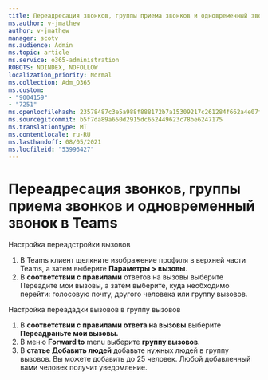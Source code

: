 ```yaml
---
title: Переадресация звонков, группы приема звонков и одновременный звонок в Teams
ms.author: v-jmathew
author: v-jmathew
manager: scotv
ms.audience: Admin
ms.topic: article
ms.service: o365-administration
ROBOTS: NOINDEX, NOFOLLOW
localization_priority: Normal
ms.collection: Adm_O365
ms.custom:
- "9004159"
- "7251"
ms.openlocfilehash: 23578487c3e5a988f888172b7a15309217c261284f662a4e07f21ba3a4971004
ms.sourcegitcommit: b5f7da89a650d2915dc652449623c78be6247175
ms.translationtype: MT
ms.contentlocale: ru-RU
ms.lasthandoff: 08/05/2021
ms.locfileid: "53996427"
---
```

# <a name="call-forwarding-call-groups-and-simultaneous-ring-in-teams"></a>Переадресация звонков, группы приема звонков и одновременный звонок в Teams

Настройка переадстройки вызовов

1. В Teams клиент щелкните изображение профиля в верхней части Teams, а затем выберите **Параметры > вызовы**.
2. В **соответствии с правилами** ответов на вызовы выберите Переадите мои вызовы, а затем выберите, куда необходимо перейти: голосовую почту, другого человека или группу вызовов.

Настройка переададки вызовов в группу вызовов

1. В **соответствии с правилами ответа на вызовы** выберите **Переадраньте мои вызовы.**
2. В меню **Forward to** menu выберите **группу вызовов**.
3. В **статье Добавить людей** добавьте нужных людей в группу вызовов. Вы можете добавить до 25 человек. Любой добавленный вами человек получит уведомление.
